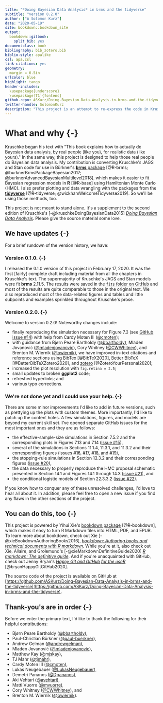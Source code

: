 ```yaml
--- 
title: "*Doing Bayesian Data Analysis* in brms and the tidyverse"
subtitle: "version 0.2.0"
author: ["A Solomon Kurz"]
date: "2020-05-19"
site: bookdown::bookdown_site
output: 
  bookdown::gitbook:
    split_bib: yes
documentclass: book
bibliography: bib_zotero.bib
biblio-style: apalike
csl: apa.csl
link-citations: yes
geometry:
  margin = 0.5in
urlcolor: blue
highlight: tango
header-includes:
  \usepackage{underscore}
  \usepackage[T1]{fontenc}
github-repo: ASKurz/Doing-Bayesian-Data-Analysis-in-brms-and-the-tidyverse
twitter-handle: SolomonKurz
description: "This project is an attempt to re-express the code in Kruschke's (2015) textbook. His models are re-fit in brms, plots are redone with ggplot2, and the general data wrangling code predominantly follows the tidyverse style."
---
```


# What and why {-}

Kruschke began his text with "This book explains how to actually do Bayesian data analysis, by real people (like you), for realistic data (like yours)." In the same way, this project is designed to help those real people do Bayesian data analysis. My contribution is converting Kruschke's JAGS and Stan code for use in Bürkner's [**brms** package](https://github.com/paul-buerkner/brms) [@R-brms; @burknerBrmsPackageBayesian2017; @burknerAdvancedBayesianMultilevel2018], which makes it easier to fit Bayesian regression models in **R** [@R-base] using Hamiltonian Monte Carlo (HMC). I also prefer plotting and data wrangling with the packages from the [**tidyverse**](http://style.tidyverse.org) [@R-tidyverse; @wickhamWelcomeTidyverse2019]. So we'll be using those methods, too.

This project is not meant to stand alone. It's a supplement to the second edition of Kruschke's [-@kruschkeDoingBayesianData2015] [*Doing Bayesian Data Analysis*](https://sites.google.com/site/doingbayesiandataanalysis/). Please give the source material some love.

## We have updates {-}

For a brief rundown of the version history, we have:

### Version 0.1.0. {-}

I released the 0.1.0 version of this project in February 17, 2020. It was the first [fairly] complete draft including material from all the chapters in Kruschke's text. The supermajority of Kruschke's JAGS and Stan models were fit **brms** 2.11.5. The results were saved in the [`fits` folder on GitHub](https://github.com/ASKurz/Doing-Bayesian-Data-Analysis-in-brms-and-the-tidyverse/tree/master/fits) and most of the results are quite comparable to those in the original text. We also reproduced most of the data-related figures and tables and little subpoints and examples sprinkled throughout Kruschke's prose.

### Version 0.2.0. {-}

Welcome to version 0.2.0! Noteworthy changes include:

* finally reproducing the simulation necessary for Figure 7.3 (see [GitHub issue #14](https://github.com/ASKurz/Doing-Bayesian-Data-Analysis-in-brms-and-the-tidyverse/issues/14)) with help from Cardy Moten III ([\@cmoten](https://github.com/cmoten));
* with guidance from Bjørn Peare Bartholdy ([\@bbartholdy](https://github.com/bbartholdy)), Mladen Jovanović ([\@mladenjovanovic](https://github.com/mladenjovanovic)), Cory Whitney ([\@CWWhitney](https://github.com/CWWhitney)), and Brenton M. Wiernik ([\@bwiernik](https://github.com/bwiernik)), we have improved in-text citations and reference sections using [BibTex](http://www.bibtex.org/) [@BibTeX2020], [Better BibTeX](https://github.com/retorquere/zotero-better-bibtex) [@BetterBibTeXZotero2020], and [zotero](https://www.zotero.org/) [@ZoteroYourPersonal2020];
* increased the plot resolution with `fig.retina = 2.5`;
* small updates to broken **ggplot2** code;
* refreshed hyperlinks; and
* various typo corrections.

### We're not done yet and I could use your help. {-}

There are some minor improvements I'd like to add in future versions, such as prettying up the plots with custom themes. More importantly, I'd like to patch up the content holes. A few simulations, figures, and models are beyond my current skill set. I've opened separate GitHub issues for the most important ones and they are as follows:

* the effective-sample-size simulations in Section 7.5.2 and the corresponding plots in Figures 7.13 and 7.14 ([issue #15](https://github.com/ASKurz/Doing-Bayesian-Data-Analysis-in-brms-and-the-tidyverse/issues/15)),
* several of the simulations in Sections 11.1.4, 11.3.1, and 11.3.2 and their corresponding figures (issues [#16](https://github.com/ASKurz/Doing-Bayesian-Data-Analysis-in-brms-and-the-tidyverse/issues/16), [#17](https://github.com/ASKurz/Doing-Bayesian-Data-Analysis-in-brms-and-the-tidyverse/issues/17), [#18](https://github.com/ASKurz/Doing-Bayesian-Data-Analysis-in-brms-and-the-tidyverse/issues/18), and [#19](https://github.com/ASKurz/Doing-Bayesian-Data-Analysis-in-brms-and-the-tidyverse/issues/19)),
* the stopping-rule simulations in Section 13.3.2 and their corresponding figures ([issue #20](https://github.com/ASKurz/Doing-Bayesian-Data-Analysis-in-brms-and-the-tidyverse/issues/20)),
* the data necessary to properly reproduce the HMC proposal schematic presented in Section 14.1 and Figures 14.1 through 14.3 ([issue #21](https://github.com/ASKurz/Doing-Bayesian-Data-Analysis-in-brms-and-the-tidyverse/issues/21)), and
* the conditional logistic models of Section 22.3.3.2 ([issue #22](https://github.com/ASKurz/Doing-Bayesian-Data-Analysis-in-brms-and-the-tidyverse/issues/22)).

If you know how to conquer any of these unresolved challenges, I'd love to hear all about it. In addition, please feel free to open a new issue if you find any flaws in the other sections of the project.

## You can do this, too {-}

This project is powered by Yihui Xie's [bookdown package](https://bookdown.org) [@R-bookdown], which makes it easy to turn R Markdown files into HTML, PDF, and EPUB. To learn more about bookdown, check out Xie [-@xieBookdownAuthoringBooks2016], [*bookdown: Authoring books and technical documents with R markdown*](https://bookdown.org/yihui/bookdown/). While you're at it, also check out Xie, Allaire, and Grolemund's [-@xieMarkdownDefinitiveGuide2020] [*R markdown: The definitive guide*](https://bookdown.org/yihui/rmarkdown/). And if you're unacquainted with GitHub, check out Jenny Bryan's [*Happy Git and GitHub for the useR*](https://happygitwithr.com/) [@bryanHappyGitGitHub2020].

The source code of the project is available on GitHub at [https://github.com/ASKurz/Doing-Bayesian-Data-Analysis-in-brms-and-the-tidyverse](https://github.com/ASKurz/Doing-Bayesian-Data-Analysis-in-brms-and-the-tidyverse).

## Thank-you's are in order {-}

Before we enter the primary text, I'd like to thank the following for their helpful contributions:

* Bjørn Peare Bartholdy ([\@bbartholdy](https://github.com/bbartholdy)),
* Paul-Christian Bürkner ([\@paul-buerkner](https://github.com/paul-buerkner)),
* Andrew Gelman ([\@andrewgelman](https://github.com/andrewgelman)),
* Mladen Jovanović ([\@mladenjovanovic](https://github.com/mladenjovanovic)),
* Matthew Kay ([\@mjskay](https://github.com/mjskay)),
* TJ Mahr ([\@tjmahr](https://github.com/tjmahr)),
* Cardy Moten III ([\@cmoten](https://github.com/cmoten)),
* Lukas Neugebauer ([\@LukasNeugebauer](https://github.com/LukasNeugebauer)),
* Demetri Pananos ([\@Dpananos](https://github.com/dpananos)),
* Aki Vehtari ([\@avehtari](https://github.com/avehtari)),
* Matti Vuorre ([\@mvuorre](https://github.com/mvuorre)), 
* Cory Whitney ([\@CWWhitney](https://github.com/CWWhitney)), and
* Brenton M. Wiernik ([\@bwiernik](https://github.com/bwiernik)).



